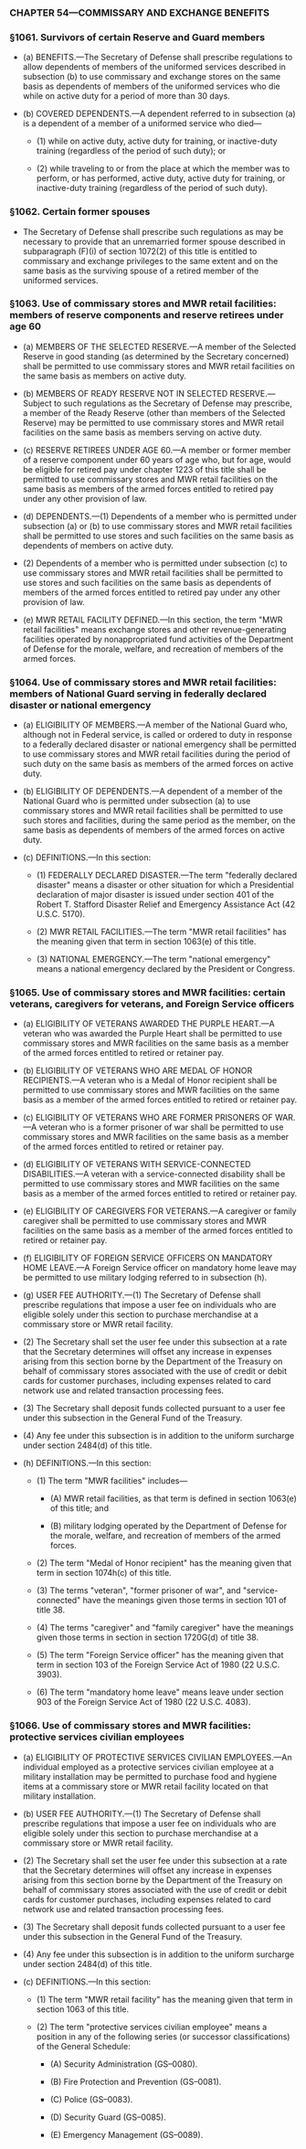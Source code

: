 ### **CHAPTER 54—COMMISSARY AND EXCHANGE BENEFITS**

### §1061. Survivors of certain Reserve and Guard members
* (a) BENEFITS.—The Secretary of Defense shall prescribe regulations to allow dependents of members of the uniformed services described in subsection (b) to use commissary and exchange stores on the same basis as dependents of members of the uniformed services who die while on active duty for a period of more than 30 days.

* (b) COVERED DEPENDENTS.—A dependent referred to in subsection (a) is a dependent of a member of a uniformed service who died—

  * (1) while on active duty, active duty for training, or inactive-duty training (regardless of the period of such duty); or

  * (2) while traveling to or from the place at which the member was to perform, or has performed, active duty, active duty for training, or inactive-duty training (regardless of the period of such duty).

### §1062. Certain former spouses
* The Secretary of Defense shall prescribe such regulations as may be necessary to provide that an unremarried former spouse described in subparagraph (F)(i) of section 1072(2) of this title is entitled to commissary and exchange privileges to the same extent and on the same basis as the surviving spouse of a retired member of the uniformed services.

### §1063. Use of commissary stores and MWR retail facilities: members of reserve components and reserve retirees under age 60
* (a) MEMBERS OF THE SELECTED RESERVE.—A member of the Selected Reserve in good standing (as determined by the Secretary concerned) shall be permitted to use commissary stores and MWR retail facilities on the same basis as members on active duty.

* (b) MEMBERS OF READY RESERVE NOT IN SELECTED RESERVE.—Subject to such regulations as the Secretary of Defense may prescribe, a member of the Ready Reserve (other than members of the Selected Reserve) may be permitted to use commissary stores and MWR retail facilities on the same basis as members serving on active duty.

* (c) RESERVE RETIREES UNDER AGE 60.—A member or former member of a reserve component under 60 years of age who, but for age, would be eligible for retired pay under chapter 1223 of this title shall be permitted to use commissary stores and MWR retail facilities on the same basis as members of the armed forces entitled to retired pay under any other provision of law.

* (d) DEPENDENTS.—(1) Dependents of a member who is permitted under subsection (a) or (b) to use commissary stores and MWR retail facilities shall be permitted to use stores and such facilities on the same basis as dependents of members on active duty.

* (2) Dependents of a member who is permitted under subsection (c) to use commissary stores and MWR retail facilities shall be permitted to use stores and such facilities on the same basis as dependents of members of the armed forces entitled to retired pay under any other provision of law.

* (e) MWR RETAIL FACILITY DEFINED.—In this section, the term "MWR retail facilities" means exchange stores and other revenue-generating facilities operated by nonappropriated fund activities of the Department of Defense for the morale, welfare, and recreation of members of the armed forces.

### §1064. Use of commissary stores and MWR retail facilities: members of National Guard serving in federally declared disaster or national emergency
* (a) ELIGIBILITY OF MEMBERS.—A member of the National Guard who, although not in Federal service, is called or ordered to duty in response to a federally declared disaster or national emergency shall be permitted to use commissary stores and MWR retail facilities during the period of such duty on the same basis as members of the armed forces on active duty.

* (b) ELIGIBILITY OF DEPENDENTS.—A dependent of a member of the National Guard who is permitted under subsection (a) to use commissary stores and MWR retail facilities shall be permitted to use such stores and facilities, during the same period as the member, on the same basis as dependents of members of the armed forces on active duty.

* (c) DEFINITIONS.—In this section:

  * (1) FEDERALLY DECLARED DISASTER.—The term "federally declared disaster" means a disaster or other situation for which a Presidential declaration of major disaster is issued under section 401 of the Robert T. Stafford Disaster Relief and Emergency Assistance Act (42 U.S.C. 5170).

  * (2) MWR RETAIL FACILITIES.—The term "MWR retail facilities" has the meaning given that term in section 1063(e) of this title.

  * (3) NATIONAL EMERGENCY.—The term "national emergency" means a national emergency declared by the President or Congress.

### §1065. Use of commissary stores and MWR facilities: certain veterans, caregivers for veterans, and Foreign Service officers
* (a) ELIGIBILITY OF VETERANS AWARDED THE PURPLE HEART.—A veteran who was awarded the Purple Heart shall be permitted to use commissary stores and MWR facilities on the same basis as a member of the armed forces entitled to retired or retainer pay.

* (b) ELIGIBILITY OF VETERANS WHO ARE MEDAL OF HONOR RECIPIENTS.—A veteran who is a Medal of Honor recipient shall be permitted to use commissary stores and MWR facilities on the same basis as a member of the armed forces entitled to retired or retainer pay.

* (c) ELIGIBILITY OF VETERANS WHO ARE FORMER PRISONERS OF WAR.—A veteran who is a former prisoner of war shall be permitted to use commissary stores and MWR facilities on the same basis as a member of the armed forces entitled to retired or retainer pay.

* (d) ELIGIBILITY OF VETERANS WITH SERVICE-CONNECTED DISABILITIES.—A veteran with a service-connected disability shall be permitted to use commissary stores and MWR facilities on the same basis as a member of the armed forces entitled to retired or retainer pay.

* (e) ELIGIBILITY OF CAREGIVERS FOR VETERANS.—A caregiver or family caregiver shall be permitted to use commissary stores and MWR facilities on the same basis as a member of the armed forces entitled to retired or retainer pay.

* (f) ELIGIBILITY OF FOREIGN SERVICE OFFICERS ON MANDATORY HOME LEAVE.—A Foreign Service officer on mandatory home leave may be permitted to use military lodging referred to in subsection (h).

* (g) USER FEE AUTHORITY.—(1) The Secretary of Defense shall prescribe regulations that impose a user fee on individuals who are eligible solely under this section to purchase merchandise at a commissary store or MWR retail facility.

* (2) The Secretary shall set the user fee under this subsection at a rate that the Secretary determines will offset any increase in expenses arising from this section borne by the Department of the Treasury on behalf of commissary stores associated with the use of credit or debit cards for customer purchases, including expenses related to card network use and related transaction processing fees.

* (3) The Secretary shall deposit funds collected pursuant to a user fee under this subsection in the General Fund of the Treasury.

* (4) Any fee under this subsection is in addition to the uniform surcharge under section 2484(d) of this title.

* (h) DEFINITIONS.—In this section:

  * (1) The term "MWR facilities" includes—

    * (A) MWR retail facilities, as that term is defined in section 1063(e) of this title; and

    * (B) military lodging operated by the Department of Defense for the morale, welfare, and recreation of members of the armed forces.


  * (2) The term "Medal of Honor recipient" has the meaning given that term in section 1074h(c) of this title.

  * (3) The terms "veteran", "former prisoner of war", and "service-connected" have the meanings given those terms in section 101 of title 38.

  * (4) The terms "caregiver" and "family caregiver" have the meanings given those terms in section in section 1720G(d) of title 38.

  * (5) The term "Foreign Service officer" has the meaning given that term in section 103 of the Foreign Service Act of 1980 (22 U.S.C. 3903).

  * (6) The term "mandatory home leave" means leave under section 903 of the Foreign Service Act of 1980 (22 U.S.C. 4083).

### §1066. Use of commissary stores and MWR facilities: protective services civilian employees
* (a) ELIGIBILITY OF PROTECTIVE SERVICES CIVILIAN EMPLOYEES.—An individual employed as a protective services civilian employee at a military installation may be permitted to purchase food and hygiene items at a commissary store or MWR retail facility located on that military installation.

* (b) USER FEE AUTHORITY.—(1) The Secretary of Defense shall prescribe regulations that impose a user fee on individuals who are eligible solely under this section to purchase merchandise at a commissary store or MWR retail facility.

* (2) The Secretary shall set the user fee under this subsection at a rate that the Secretary determines will offset any increase in expenses arising from this section borne by the Department of the Treasury on behalf of commissary stores associated with the use of credit or debit cards for customer purchases, including expenses related to card network use and related transaction processing fees.

* (3) The Secretary shall deposit funds collected pursuant to a user fee under this subsection in the General Fund of the Treasury.

* (4) Any fee under this subsection is in addition to the uniform surcharge under section 2484(d) of this title.

* (c) DEFINITIONS.—In this section:

  * (1) The term "MWR retail facility" has the meaning given that term in section 1063 of this title.

  * (2) The term "protective services civilian employee" means a position in any of the following series (or successor classifications) of the General Schedule:

    * (A) Security Administration (GS–0080).

    * (B) Fire Protection and Prevention (GS–0081).

    * (C) Police (GS–0083).

    * (D) Security Guard (GS–0085).

    * (E) Emergency Management (GS–0089).